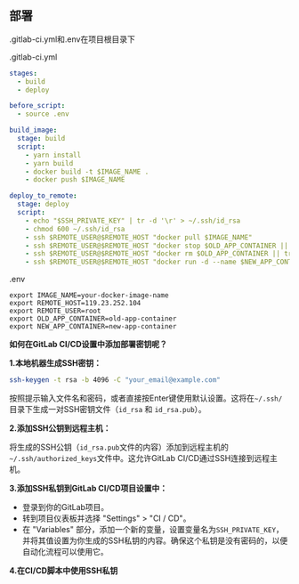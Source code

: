 ## 部署

.gitlab-ci.yml和.env在项目根目录下

.gitlab-ci.yml

```yaml
stages:
  - build
  - deploy

before_script:
  - source .env

build_image:
  stage: build
  script:
    - yarn install
    - yarn build
    - docker build -t $IMAGE_NAME .
    - docker push $IMAGE_NAME

deploy_to_remote:
  stage: deploy
  script:
    - echo "$SSH_PRIVATE_KEY" | tr -d '\r' > ~/.ssh/id_rsa
    - chmod 600 ~/.ssh/id_rsa
    - ssh $REMOTE_USER@$REMOTE_HOST "docker pull $IMAGE_NAME"
    - ssh $REMOTE_USER@$REMOTE_HOST "docker stop $OLD_APP_CONTAINER || true"
    - ssh $REMOTE_USER@$REMOTE_HOST "docker rm $OLD_APP_CONTAINER || true"
    - ssh $REMOTE_USER@$REMOTE_HOST "docker run -d --name $NEW_APP_CONTAINER -p 80:80 -p 433:433 $IMAGE_NAME"
```

.env

```.env
export IMAGE_NAME=your-docker-image-name
export REMOTE_HOST=119.23.252.104
export REMOTE_USER=root
export OLD_APP_CONTAINER=old-app-container
export NEW_APP_CONTAINER=new-app-container
```

**如何在GitLab CI/CD设置中添加部署密钥呢？**

**1.本地机器生成SSH密钥：**

```bash
ssh-keygen -t rsa -b 4096 -C "your_email@example.com"
```

按照提示输入文件名和密码，或者直接按Enter键使用默认设置。这将在`~/.ssh/`目录下生成一对SSH密钥文件（`id_rsa` 和 `id_rsa.pub`）。

**2.添加SSH公钥到远程主机：**

将生成的SSH公钥（`id_rsa.pub`文件的内容）添加到远程主机的`~/.ssh/authorized_keys`文件中。这允许GitLab CI/CD通过SSH连接到远程主机。

**3.添加SSH私钥到GitLab CI/CD项目设置中：**

- 登录到你的GitLab项目。
- 转到项目仪表板并选择 "Settings" > "CI / CD"。
- 在 "Variables" 部分，添加一个新的变量，设置变量名为`SSH_PRIVATE_KEY`，并将其值设置为你生成的SSH私钥的内容。确保这个私钥是没有密码的，以便自动化流程可以使用它。

**4.在CI/CD脚本中使用SSH私钥**